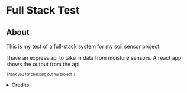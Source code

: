 # Full Stack Test

## About

This is my test of a full-stack system for my soil sensor project.

I have an express api to take in data from moisture sensors. A react app shows the output from the api.

<sub><sup> Thank you for checking out my project :) </sup></sub>

<details>
   <summary>
     Credits
  </summary>
  
###### Thanks to [Martin36](https://github.com/Martin36) for the [react component](https://github.com/Martin36/react-gauge-chart) that helped me create this app.
</details>
